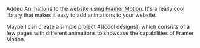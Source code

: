 Added Animations to the website using [Framer Motion](https://www.framer.com/motion/). It's a really cool library that makes it easy to add animations to your website. 

Maybe I can create a simple project #[[cool designs]] which consists of a few pages with different animations to showcase the capabilities of Framer Motion.

